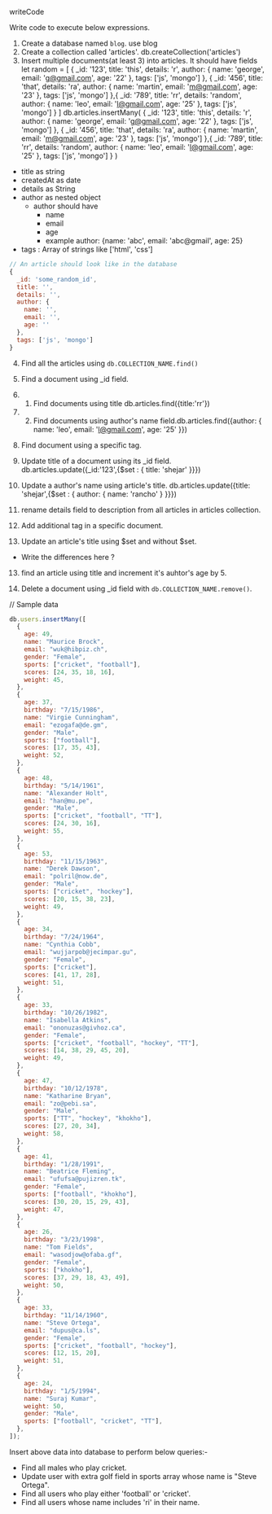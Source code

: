writeCode

Write code to execute below expressions.

1. Create a database named `blog`. use blog
2. Create a collection called 'articles'. db.createCollection('articles')
3. Insert multiple documents(at least 3) into articles. It should have fields
let random = [
  {
  _id: '123',
  title: 'this',
  details: 'r',
  author: {
    name: 'george',
    email: 'g@gmail.com',
    age: '22'
  },
  tags: ['js', 'mongo']
},
{
  _id: '456',
  title: 'that',
  details: 'ra',
  author: {
    name: 'martin',
    email: 'm@gmail.com',
    age: '23'
  },
  tags: ['js', 'mongo']
},{
  _id: '789',
  title: 'rr',
  details: 'random',
  author: {
    name: 'leo',
    email: 'l@gmail.com',
    age: '25'
  },
  tags: ['js', 'mongo']
}
]
db.articles.insertMany(
  {
  _id: '123',
  title: 'this',
  details: 'r',
  author: {
    name: 'george',
    email: 'g@gmail.com',
    age: '22'
  },
  tags: ['js', 'mongo']
},
{
  _id: '456',
  title: 'that',
  details: 'ra',
  author: {
    name: 'martin',
    email: 'm@gmail.com',
    age: '23'
  },
  tags: ['js', 'mongo']
},{
  _id: '789',
  title: 'rr',
  details: 'random',
  author: {
    name: 'leo',
    email: 'l@gmail.com',
    age: '25'
  },
  tags: ['js', 'mongo']
}
)

- title as string
- createdAt as date
- details as String
- author as nested object
  - author should have
    - name
    - email
    - age
    - example author: {name: 'abc', email: 'abc@gmail', age: 25}
- tags : Array of strings like ['html', 'css']

```js
// An article should look like in the database
{
  _id: 'some_random_id',
  title: '',
  details: '',
  author: {
    name: '',
    email: '',
    age: ''
  },
  tags: ['js', 'mongo']
}
```

4. Find all the articles using `db.COLLECTION_NAME.find()`
5. Find a document using \_id field.
6. 1. Find documents using title db.articles.find({title:'rr'}) 
7. 2. Find documents using author's name field.db.articles.find({author: {
    name: 'leo',
    email: 'l@gmail.com',
    age: '25'
  }}) 
8. Find document using a specific tag.

9. Update title of a document using its \_id field. db.articles.update({_id:'123',{$set : {
  title: 'shejar'
}}})
10. Update a author's name using article's title. db.articles.update({title: 'shejar',{$set : {
  author: {
    name: 'rancho'
  }
}}})
11. rename details field to description from all articles in articles collection.
12. Add additional tag in a specific document.

13. Update an article's title using $set and without $set.

- Write the differences here ?

13. find an article using title and increment it's auhtor's age by 5.

14. Delete a document using \_id field with `db.COLLECTION_NAME.remove()`.

// Sample data

```js
db.users.insertMany([
  {
    age: 49,
    name: "Maurice Brock",
    email: "wuk@hibpiz.ch",
    gender: "Female",
    sports: ["cricket", "football"],
    scores: [24, 35, 18, 16],
    weight: 45,
  },
  {
    age: 37,
    birthday: "7/15/1986",
    name: "Virgie Cunningham",
    email: "ezogafa@de.gm",
    gender: "Male",
    sports: ["football"],
    scores: [17, 35, 43],
    weight: 52,
  },
  {
    age: 48,
    birthday: "5/14/1961",
    name: "Alexander Holt",
    email: "han@mu.pe",
    gender: "Male",
    sports: ["cricket", "football", "TT"],
    scores: [24, 30, 16],
    weight: 55,
  },
  {
    age: 53,
    birthday: "11/15/1963",
    name: "Derek Dawson",
    email: "polril@now.de",
    gender: "Male",
    sports: ["cricket", "hockey"],
    scores: [20, 15, 38, 23],
    weight: 49,
  },
  {
    age: 34,
    birthday: "7/24/1964",
    name: "Cynthia Cobb",
    email: "wujjarpob@jecimpar.gu",
    gender: "Female",
    sports: ["cricket"],
    scores: [41, 17, 28],
    weight: 51,
  },
  {
    age: 33,
    birthday: "10/26/1982",
    name: "Isabella Atkins",
    email: "ononuzas@givhoz.ca",
    gender: "Female",
    sports: ["cricket", "football", "hockey", "TT"],
    scores: [14, 38, 29, 45, 20],
    weight: 49,
  },
  {
    age: 47,
    birthday: "10/12/1978",
    name: "Katharine Bryan",
    email: "zo@pebi.sa",
    gender: "Male",
    sports: ["TT", "hockey", "khokho"],
    scores: [27, 20, 34],
    weight: 58,
  },
  {
    age: 41,
    birthday: "1/28/1991",
    name: "Beatrice Fleming",
    email: "ufufsa@pujizren.tk",
    gender: "Female",
    sports: ["football", "khokho"],
    scores: [30, 20, 15, 29, 43],
    weight: 47,
  },
  {
    age: 26,
    birthday: "3/23/1998",
    name: "Tom Fields",
    email: "wasodjow@ofaba.gf",
    gender: "Female",
    sports: ["khokho"],
    scores: [37, 29, 18, 43, 49],
    weight: 50,
  },
  {
    age: 33,
    birthday: "11/14/1960",
    name: "Steve Ortega",
    email: "dupus@ca.ls",
    gender: "Female",
    sports: ["cricket", "football", "hockey"],
    scores: [12, 15, 20],
    weight: 51,
  },
  {
    age: 24,
    birthday: "1/5/1994",
    name: "Suraj Kumar",
    weight: 50,
    gender: "Male",
    sports: ["football", "cricket", "TT"],
  },
]);
```

Insert above data into database to perform below queries:-

- Find all males who play cricket.
- Update user with extra golf field in sports array whose name is "Steve Ortega".
- Find all users who play either 'football' or 'cricket'.
- Find all users whose name includes 'ri' in their name.
